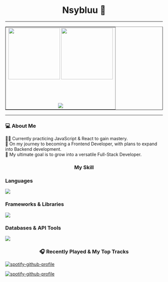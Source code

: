 <h1 align="center">Nsybluu 🚀</h1>

<hr/>

<table align="center" border="1">
<tr>
<td>

<div align="center">

  <!-- GitHub Stats + Languages -->
  <img height="165" src="https://github-readme-stats.vercel.app/api?username=Nsybluu&show_icons=true&rank_icon=github&theme=algolia" />
  <img height="165" src="https://github-readme-stats.vercel.app/api/top-langs/?username=Nsybluu&layout=compact&theme=algolia" />

  <br><br>

  <!-- Trophies with border + gap -->
  <img src="https://github-profile-trophy.vercel.app/?username=Nsybluu&theme=algolia&no-frame=false&margin-w=15&margin-h=15&row=1&column=6" />

</div>

</td>
</tr>
</table>

<hr/>

<h3 align="left">💻 About Me</h3>

<p align="left">
👨‍💻 Currently practicing JavaScript & React to gain mastery. <br>
🌱 On my journey to becoming a Frontend Developer, with plans to expand into Backend development. <br>
🎯 My ultimate goal is to grow into a versatile Full-Stack Developer. <br>
</p>

###

<h3 align="center">My Skill</h3>

<h3 align="left">Languages</h3>

<p align="left">
  <a href="https://skillicons.dev">
    <img src="https://skillicons.dev/icons?i=html,css,js,ts,py,java" />
  </a>
</p>

<h3 align="left">Frameworks & Libraries</h3>

<p align="left">
  <a href="https://skillicons.dev">
    <img src="https://skillicons.dev/icons?i=react,tailwind,nodejs,discordjs,selenium" />
  </a>
</p>



<h3 align="left">Databases & API Tools</h3>

<p align="left">
  <a href="https://skillicons.dev">
    <img src="https://skillicons.dev/icons?i=sqlite,postgres,mysql,postman" />
  </a>
</p>



<h3 align="center">🎧 Recently Played & My Top Tracks</h3>

[![spotify-github-profile](https://spotify-github-profile.kittinanx.com/api/view?uid=31jdltkjnbhtr7jmkgyprwlctxgq&cover_image=true&theme=default&show_offline=false&background_color=121212&interchange=false)](https://spotify-github-profile.kittinanx.com/api/view?uid=31jdltkjnbhtr7jmkgyprwlctxgq&redirect=true)

[![spotify-github-profile](https://spotify-github-profile.kittinanx.com/api/top?uid=31jdltkjnbhtr7jmkgyprwlctxgq&count=5&theme=algolia&time_range=long_term&v=1)](https://open.spotify.com/user/31jdltkjnbhtr7jmkgyprwlctxgq)
